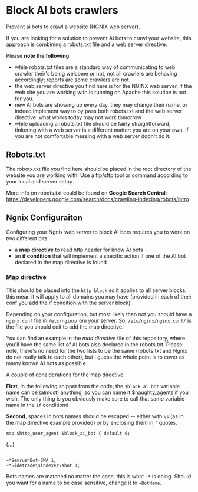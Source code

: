# Block AI bots crawlers
Prevent ai bots to crawl a website (NGNIX web server).

If you are looking for a solution to prevent AI bots to crawl your website, this approach is combining a robots.txt file and a web server directive.

Please **note the following**:

- while robots.txt files are a standard way of communicating to web crawler their's being welcome or not, not all crawlers are behaving accordingly; reports are some crawlers are not.
- the web server directive you find here is for the NGINX web server, if the web site you are working with is running on Apache this solution is not for you.
- new AI bots are showing up every day, they may change their name, or indeed implement way to by pass both robots.txt and the web server directive: what works today may not work tomorrow
- while uploading a robots.txt file should be fairly straightforward, tinkering with a web server is a different matter: you are on your own, if you are not comfortable messing with a web server doon't do it.

## Robots.txt
The robotx.txt file you find here should be placed in the root directory of the website you are working with.
Use a ftp/sftp tool or command according to your local and server setup.

More info on robots.txt could be found on **Google Search Central**: https://developers.google.com/search/docs/crawling-indexing/robots/intro

## Ngnix Configuraiton
Configuring your Ngnix web server to block AI bots requires you to work on two different bits:

- a **map directive** to read http header for know AI bots
- an **if condition** that will implement a specific action if one of the AI bot declared in the map directive is found

### Map directive
This should be placed into the <code>http block</code> so it applies to all server blocks, this mean it will apply to all domains you may have (provided in each of their conf you add the if condition with the server block).

Depending on your configuration, but most likely than not you should have a <code>nginx.conf</code> file in <code>/etc/nginx/</code> om your server.
So, <code>/etc/nginx/nginx.conf/</code> is the file you should edit to add the map directive.

You can find an example in the *mad directive* file of this repository, where you'll have the same list of AI bots also declared in the robots.txt. Please note, there's no need for the two lists to be the same (robots.txt and Ngnix do not really talk to each other), but I guess the whole point is to cover as mamy known AI bots as possible.

A couple of considerations for the map directive.

**First**, in the following snippet from the code, the <code>$block_ai_bot</code> variable name can be (almost) anything, so you can name it $naughty_agents if you wish. The only thing is you obviously make sure to call that same variable name in the <code>if</code> conditiond

**Second**, spaces in bots names should be escaped -- either with <code>\s</code> (as in the map directive example provided) or by enclosing them in <code>"</code> quotes.

<code>map $http_user_agent $block_ai_bot {
	default 0;</code>

(...)

<code>
~*SemrushBot-SWA 1;
~*Sidetrade\sindexer\sbot 1;</code>

Bots names are matched no matter the case, this is what <code>~*</code> is doing. Should you want for a name to be case sensitive, change it to <code>~BotName</code>.

